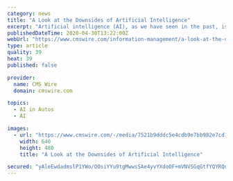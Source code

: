 ```yaml
---
category: news
title: "A Look at the Downsides of Artificial Intelligence"
excerpt: "Artificial intelligence (AI), as we have seen in the past, is already established in the enterprise. Some professions, like human resources, have taken to it easily while others, particularly regulated industries,"
publishedDateTime: 2020-04-30T13:22:00Z
webUrl: "https://www.cmswire.com/information-management/a-look-at-the-downsides-of-artificial-intelligence/"
type: article
quality: 39
heat: 39
published: false

provider:
  name: CMS Wire
  domain: cmswire.com

topics:
  - AI in Autos
  - AI

images:
  - url: "https://www.cmswire.com/-/media/7521b9dddc5e4cdb9e7bb982e7cd17db.ashx"
    width: 640
    height: 480
    title: "A Look at the Downsides of Artificial Intelligence"

secured: "yAleEwdadmslP1YWo/OOsiYYu9tgMwwsSAe4yvYXdoOF+mVNVSGqGtfYQYRQuT0bt9gcm3TONCVTytLsexIsBLY1qoCjD2w7mDIuCD0mkOi1CvcAh5ohue9Ccthrv5PwPNyz+LZAq1vonGP3FqqkyPHs3ZKlCDIlQfSHdUSZbsSHowlx6cPre4Qr5ZzDwWDS/MUPmgJ5A6bYbGCIl/shFTxI3e/HJr9ETtfMklEzpyJ/XX8ZrzoPujQfW7Kp6DaMEEwqlgauzrrLf31eeIyv6Xb5UyPH8ijWE0n5vfiBPJ7N0gKnTOe+kGh0qYAkwRzzcyrmtcu9ogfNY/zz2nmDadQ8SPRPfUGzeLqLTb2cMOMh4cRYqQltRVlXc7RKxuTWxus8zW8bWZKo85w9hByi9TIEoLDx9tjYGgvPfvm5g+koRdF+Cy3cOFk6svyCLmhCqw9dFLo5CyaVm2jRB0JGReeG1FQZ5pERCBcUxwjTcpc=;aAemPACUQtyMQut2rkIbRw=="
---
```


